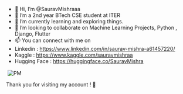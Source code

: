 - 👋 Hi, I’m @SauravMishraaa
- 👀 I’m a 2nd year BTech CSE student at ITER 
- 🌱 I’m currently learning and exploring things.
- 💞️ I’m looking to collaborate on Machine Learning Projects, Python , Django, Flutter
- 📫 You can connect with me on 
- Linkedin : https://www.linkedin.com/in/saurav-mishra-a61457220/
- Kaggle :  https://www.kaggle.com/sauravmishraa
- Hugging Face : https://huggingface.co/SauravMishra

<p>&nbsp;<img align="center" src="https://github-readme-stats.vercel.app/api?username=SauravMishraaa&show_icons=true" alt="PM" /></p>
<p align="center">

Thank you for visiting my account ! 🙏
<!---
SauravMishraaa/SauravMishraaa is a ✨ special ✨ repository because its `README.md` (this file) appears on your GitHub profile.
You can click the Preview link to take a look at your changes.
--->
